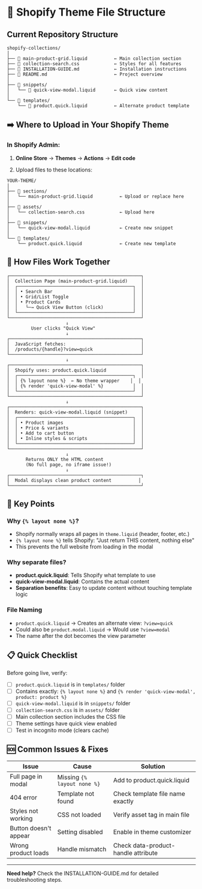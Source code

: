 # 📂 Shopify Theme File Structure

## Current Repository Structure

```
shopify-collections/
│
├── 📄 main-product-grid.liquid          ← Main collection section
├── 📄 collection-search.css             ← Styles for all features
├── 📄 INSTALLATION-GUIDE.md             ← Installation instructions
├── 📄 README.md                         ← Project overview
│
├── 📁 snippets/
│   └── 📄 quick-view-modal.liquid       ← Quick view content
│
└── 📁 templates/
    └── 📄 product.quick.liquid          ← Alternate product template
```

## ➡️ Where to Upload in Your Shopify Theme

### In Shopify Admin:

1. **Online Store** → **Themes** → **Actions** → **Edit code**

2. Upload files to these locations:

```
YOUR-THEME/
│
├── 📁 sections/
│   └── main-product-grid.liquid          ← Upload or replace here
│
├── 📁 assets/
│   └── collection-search.css             ← Upload here
│
├── 📁 snippets/
│   └── quick-view-modal.liquid           ← Create new snippet
│
└── 📁 templates/
    └── product.quick.liquid              ← Create new template
```

## 🔄 How Files Work Together

```
┌─────────────────────────────────────────────────┐
│  Collection Page (main-product-grid.liquid)     │
│  ┌───────────────────────────────────────────┐  │
│  │ • Search Bar                              │  │
│  │ • Grid/List Toggle                        │  │
│  │ • Product Cards                           │  │
│  │   └─→ Quick View Button (click)           │  │
│  └───────────────────────────────────────────┘  │
└─────────────────────────────────────────────────┘
                      ↓
         User clicks "Quick View"
                      ↓
┌─────────────────────────────────────────────────┐
│  JavaScript fetches:                            │
│  /products/{handle}?view=quick                  │
└─────────────────────────────────────────────────┘
                      ↓
┌─────────────────────────────────────────────────┐
│  Shopify uses: product.quick.liquid             │
│  ┌───────────────────────────────────────────┐  │
│  │ {% layout none %}  ← No theme wrapper    │  │
│  │ {% render 'quick-view-modal' %}           │  │
│  └───────────────────────────────────────────┘  │
└─────────────────────────────────────────────────┘
                      ↓
┌─────────────────────────────────────────────────┐
│  Renders: quick-view-modal.liquid (snippet)     │
│  ┌───────────────────────────────────────────┐  │
│  │ • Product images                          │  │
│  │ • Price & variants                        │  │
│  │ • Add to cart button                      │  │
│  │ • Inline styles & scripts                 │  │
│  └───────────────────────────────────────────┘  │
└─────────────────────────────────────────────────┘
                      ↓
       Returns ONLY the HTML content
       (No full page, no iframe issue!)
                      ↓
┌─────────────────────────────────────────────────┐
│  Modal displays clean product content          │
└─────────────────────────────────────────────────┘
```

## 🎯 Key Points

### Why `{% layout none %}`?
- Shopify normally wraps all pages in `theme.liquid` (header, footer, etc.)
- `{% layout none %}` tells Shopify: "Just return THIS content, nothing else"
- This prevents the full website from loading in the modal

### Why separate files?
- **product.quick.liquid**: Tells Shopify what template to use
- **quick-view-modal.liquid**: Contains the actual content
- **Separation benefits**: Easy to update content without touching template logic

### File Naming
- `product.quick.liquid` → Creates an alternate view: `?view=quick`
- Could also be `product.modal.liquid` → Would use `?view=modal`
- The name after the dot becomes the view parameter

## 📋 Quick Checklist

Before going live, verify:

- [ ] `product.quick.liquid` is in `templates/` folder
- [ ] Contains exactly: `{% layout none %}` and `{% render 'quick-view-modal', product: product %}`
- [ ] `quick-view-modal.liquid` is in `snippets/` folder
- [ ] `collection-search.css` is in `assets/` folder
- [ ] Main collection section includes the CSS file
- [ ] Theme settings have quick view enabled
- [ ] Test in incognito mode (clears cache)

## 🆘 Common Issues & Fixes

| Issue | Cause | Solution |
|-------|-------|----------|
| Full page in modal | Missing `{% layout none %}` | Add to product.quick.liquid |
| 404 error | Template not found | Check template file name exactly |
| Styles not working | CSS not loaded | Verify asset tag in main file |
| Button doesn't appear | Setting disabled | Enable in theme customizer |
| Wrong product loads | Handle mismatch | Check data-product-handle attribute |

---

**Need help?** Check the INSTALLATION-GUIDE.md for detailed troubleshooting steps.
